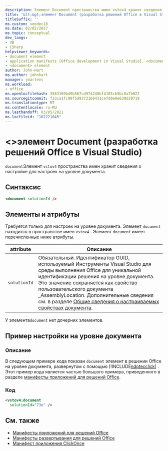 ```yaml
---
description: Элемент Document пространства имен vstov4 хранит сведения о настройке для настроек на уровне документа.
title: '&lt;&gt;элемент Document (разработка решений Office в Visual Studio)'
titleSuffix: ''
ms.custom: seodec18
ms.date: 02/02/2017
ms.topic: conceptual
dev_langs:
- VB
- CSharp
helpviewer_keywords:
- document element
- application manifests [Office development in Visual Studio], <document> element
- <document> element
author: John-Hart
ms.author: johnhart
manager: jmartens
ms.workload:
- office
ms.openlocfilehash: 3563169bd9b567cd974248bf4185cb9bc8a7b022
ms.sourcegitcommit: f33ca1fc99f5d9372166431cefd0e0e639d20719
ms.translationtype: MT
ms.contentlocale: ru-RU
ms.lasthandoff: 03/05/2021
ms.locfileid: "102221045"
---
```

# <a name="ltdocumentgt-element-office-development-in-visual-studio"></a>&lt;&gt;элемент Document (разработка решений Office в Visual Studio)
  `document`Элемент `vstov4` пространства имен хранит сведения о настройке для настроек на уровне документа.

## <a name="syntax"></a>Синтаксис

```xml
<document solutionId />
```

## <a name="elements-and-attributes"></a>Элементы и атрибуты
 Требуется только для настроек на уровне документа. Элемент `document` находится в пространстве имен `vstov4` . Элемент `document` имеет перечисленные ниже атрибуты.

|attribute|Описание|
|---------------|-----------------|
|`solutionId`|Обязательный. Идентификатор GUID, используемый Инструменты Visual Studio для среды выполнения Office для уникальной идентификации решения на уровне документа. Это значение сохраняется как свойство пользовательского документа _AssemblyLocation. Дополнительные сведения см. в разделе [Общие сведения о настраиваемых свойствах документа](../vsto/custom-document-properties-overview.md).|

 У элемента`document` нет дочерних элементов.

## <a name="document-level-customization-example"></a>Пример настройки на уровне документа

### <a name="description"></a>Описание
 В следующем примере кода показан `document` элемент в решении Office на уровне документа, развернутом с помощью [!INCLUDE[ndptecclick](../vsto/includes/ndptecclick-md.md)] . Этот пример кода является частью большого примера, приведенного в разделе [манифесты приложений для решений Office](../vsto/application-manifests-for-office-solutions.md).

### <a name="code"></a>Код

```xml
<vstov4:document
  solutionId="73e" />
```

## <a name="see-also"></a>См. также

- [Манифесты приложений для решений Office](../vsto/application-manifests-for-office-solutions.md)
- [Манифесты развертывания для решений Office](../vsto/deployment-manifests-for-office-solutions.md)
- [Манифест приложения ClickOnce](../deployment/clickonce-application-manifest.md)
